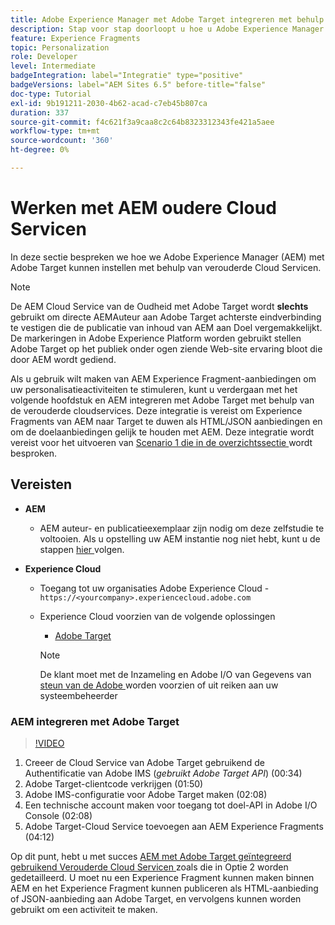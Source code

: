 ```yaml
---
title: Adobe Experience Manager met Adobe Target integreren met behulp van Cloud Servicen
description: Stap voor stap doorloopt u hoe u Adobe Experience Manager (AEM) met Adobe Target kunt integreren met AEM Cloud Service
feature: Experience Fragments
topic: Personalization
role: Developer
level: Intermediate
badgeIntegration: label="Integratie" type="positive"
badgeVersions: label="AEM Sites 6.5" before-title="false"
doc-type: Tutorial
exl-id: 9b191211-2030-4b62-acad-c7eb45b807ca
duration: 337
source-git-commit: f4c621f3a9caa8c2c64b8323312343fe421a5aee
workflow-type: tm+mt
source-wordcount: '360'
ht-degree: 0%

---
```


# Werken met AEM oudere Cloud Servicen

In deze sectie bespreken we hoe we Adobe Experience Manager (AEM) met Adobe Target kunnen instellen met behulp van verouderde Cloud Servicen.

>[!NOTE]
>
> De AEM Cloud Service van de Oudheid met Adobe Target wordt **slechts** gebruikt om directe AEMAuteur aan Adobe Target achterste eindverbinding te vestigen die de publicatie van inhoud van AEM aan Doel vergemakkelijkt. De markeringen in Adobe Experience Platform worden gebruikt stellen Adobe Target op het publiek onder ogen ziende Web-site ervaring bloot die door AEM wordt gediend.

Als u gebruik wilt maken van AEM Experience Fragment-aanbiedingen om uw personalisatieactiviteiten te stimuleren, kunt u verdergaan met het volgende hoofdstuk en AEM integreren met Adobe Target met behulp van de verouderde cloudservices. Deze integratie is vereist om Experience Fragments van AEM naar Target te duwen als HTML/JSON aanbiedingen en om de doelaanbiedingen gelijk te houden met AEM. Deze integratie wordt vereist voor het uitvoeren van [ Scenario 1 die in de overzichtssectie ](./overview.md#personalization-using-aem-experience-fragment) wordt besproken.

## Vereisten

* **AEM**

   * AEM auteur- en publicatieexemplaar zijn nodig om deze zelfstudie te voltooien. Als u opstelling uw AEM instantie nog niet hebt, kunt u de stappen [ hier ](./implementation.md#set-up-aem) volgen.

* **Experience Cloud**
   * Toegang tot uw organisaties Adobe Experience Cloud - `https://<yourcompany>.experiencecloud.adobe.com`
   * Experience Cloud voorzien van de volgende oplossingen
      * [ Adobe Target ](https://experiencecloud.adobe.com)

     >[!NOTE]
     >
     > De klant moet met de Inzameling en Adobe I/O van Gegevens van [ steun van de Adobe ](https://helpx.adobe.com/nl/contact/enterprise-support.ec.html) worden voorzien of uit reiken aan uw systeembeheerder

### AEM integreren met Adobe Target

>[!VIDEO](https://video.tv.adobe.com/v/28428?quality=12&learn=on)

1. Creeer de Cloud Service van Adobe Target gebruikend de Authentificatie van Adobe IMS (*gebruikt Adobe Target API*) (00:34)
2. Adobe Target-clientcode verkrijgen (01:50)
3. Adobe IMS-configuratie voor Adobe Target maken (02:08)
4. Een technische account maken voor toegang tot doel-API in Adobe I/O Console (02:08)
5. Adobe Target-Cloud Service toevoegen aan AEM Experience Fragments (04:12)

Op dit punt, hebt u met succes [ AEM met Adobe Target geïntegreerd gebruikend Verouderde Cloud Servicen ](./using-aem-cloud-services.md#integrating-aem-target-options) zoals die in Optie 2 worden gedetailleerd. U moet nu een Experience Fragment kunnen maken binnen AEM en het Experience Fragment kunnen publiceren als HTML-aanbieding of JSON-aanbieding aan Adobe Target, en vervolgens kunnen worden gebruikt om een activiteit te maken.
